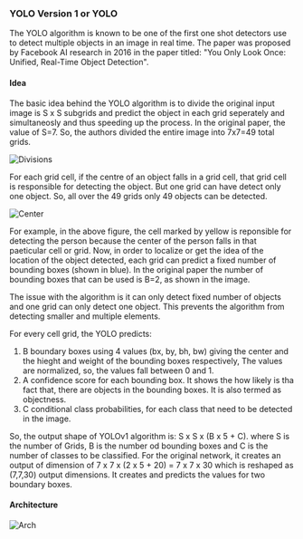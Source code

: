 ### YOLO Version 1 or YOLO

The YOLO algorithm is known to be one of the first one shot detectors use to detect multiple objects in an image in real time. The paper was proposed by Facebook AI research in 2016 in the paper titled: "You Only Look Once:
Unified, Real-Time Object Detection".

#### Idea
The basic idea behind the YOLO algorithm is to divide the original input image is S x S subgrids and predict the object in each grid seperately and simultaneosly and thus speeding up the process. In the original paper, the value of S=7. So, the authors divided the entire image into 7x7=49 total grids. 

![Divisions](https://miro.medium.com/max/770/1*9nikM2b0u-m67SJpQXftKA.png)

For each grid cell, if the centre of an object falls in a grid cell, that grid cell is responsible for detecting the object. But one grid can have detect only one object. So, all over the 49 grids only 49 objects can be detected.

![Center](https://miro.medium.com/max/667/1*4Y1PaY3ZgxKt5w84_0pNxw.jpeg)

For example, in the above figure, the cell marked by yellow is reponsible for detecting the person because the center of the person falls in that paeticular cell or grid. Now, in order to localize or get the idea of the location of the object detected, each grid can predict a fixed number of bounding boxes (shown in blue). In the original paper the number of bounding boxes that can be used is B=2, as shown in the image.  

The issue with the algorithm is it can only detect fixed number of objects and one grid can only detect one object. This prevents the algorithm from detecting smaller and multiple elements. 

For every cell grid, the YOLO predicts:

1. B boundary boxes using 4 values (bx, by, bh, bw) giving the center and the hieght and weight of the bounding boxes respectively, The values are normalized, so, the values fall between 0 and 1. 
2. A confidence score for each bounding box. It shows the how likely is tha fact that, there are objects in the bounding boxes. It is also termed as objectness. 
3. C conditional class probabilities, for each class that need to be detected in the image. 

So, the output shape of YOLOv1 algorithm is: S x S x (B x 5 + C). where S is the number of Grids, B is the number od bounding boxes and C is the number of classes to be classified. For the original network, it creates an output of dimension of 7 x 7 x (2 x 5 + 20)  = 7 x 7 x 30 which is reshaped as (7,7,30) output dimensions. It creates and predicts the values for two boundary boxes.

#### Architecture

![Arch](https://miro.medium.com/max/3840/1*9ER4GVUtQGVA2Y0skC9OQQ.png)




